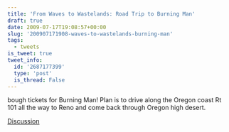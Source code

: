 ```yaml
---
title: 'From Waves to Wastelands: Road Trip to Burning Man'
draft: true
date: 2009-07-17T19:08:57+00:00
slug: '200907171908-waves-to-wastelands-burning-man'
tags:
  - tweets
is_tweet: true
tweet_info:
  id: '2687177399'
  type: 'post'
  is_thread: False
---
```




bough tickets for Burning Man! Plan is to drive along the Oregon coast Rt 101 all the way to Reno and come back through Oregon high desert.

[Discussion](https://x.com/sytelus/status/2687177399)
